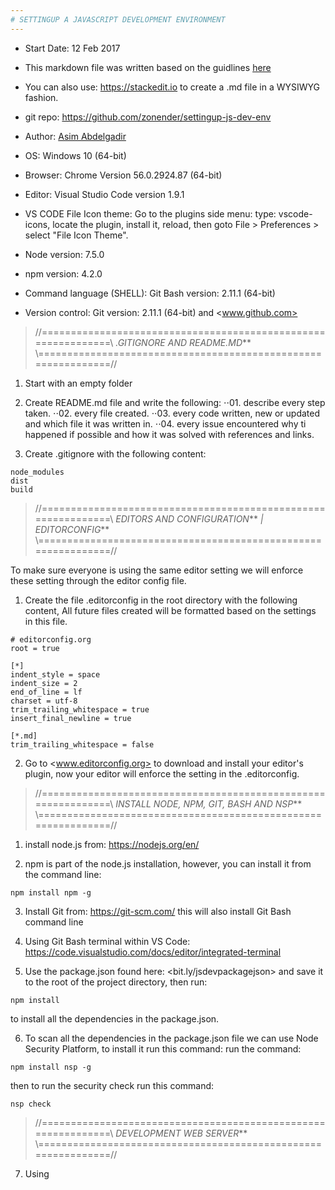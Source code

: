 ```yaml
---
# SETTINGUP A JAVASCRIPT DEVELOPMENT ENVIRONMENT
---
```


* Start Date: 12 Feb 2017 

* This markdown file was written based on the guidlines [here](https://github.com/adam-p/markdown-here/wiki/Markdown-Cheatsheet)

* You can also use: <https://stackedit.io> to create a .md file in a WYSIWYG fashion.

* git repo: https://github.com/zonender/settingup-js-dev-env

* Author: [Asim Abdelgadir](https://github.com/zonender)

* OS: Windows 10 (64-bit)

* Browser: Chrome Version 56.0.2924.87 (64-bit)

* Editor: Visual Studio Code version 1.9.1

* VS CODE File Icon theme: Go to the plugins side menu: type: vscode-icons, locate the plugin, install it, reload, then goto File > Preferences > select "File Icon Theme".

* Node version: 7.5.0

* npm version: 4.2.0

* Command language (SHELL): Git Bash version: 2.11.1 (64-bit)

* Version control: Git version: 2.11.1 (64-bit) and <www.github.com>

> //==============================================================\\
> _.GITIGNORE AND README.MD_**
> \\==============================================================//

01. Start with an empty folder

02. Create README.md file and write the following:
    ⋅⋅01. describe every step taken.
    ⋅⋅02. every file created.
    ⋅⋅03. every code written, new or updated and which file it was written in.
    ⋅⋅04. every issue encountered why ti happened if possible and how it was solved with references and links.

03. Create .gitignore with the following content:

```
node_modules
dist
build
```

> //==============================================================\\
> _EDITORS AND CONFIGURATION_** _| EDITORCONFIG_**
> \\==============================================================//

To make sure everyone is using the same editor setting we will enforce these setting through the editor config file.

01. Create the file .editorconfig in the root directory with the following content, All future files created will be formatted based on the settings in this file.

```
# editorconfig.org
root = true

[*]
indent_style = space
indent_size = 2
end_of_line = lf
charset = utf-8
trim_trailing_whitespace = true
insert_final_newline = true

[*.md]
trim_trailing_whitespace = false
```

02. Go to <www.editorconfig.org> to download and install your editor's plugin, now your editor will enforce the setting in the .editorconfig.

> //==============================================================\\
> _INSTALL NODE, NPM, GIT, BASH AND NSP_**
> \\==============================================================//

01. install node.js from: <https://nodejs.org/en/>

02. npm is part of the node.js installation, however, you can install it from the command line:

```
npm install npm -g
```

03. Install Git from: <https://git-scm.com/> this will also install Git Bash command line

04. Using Git Bash terminal within VS Code: <https://code.visualstudio.com/docs/editor/integrated-terminal>

05. Use the package.json found here: <bit.ly/jsdevpackagejson> and save it to the root of the project directory, then run:

```
npm install
```

to install all the dependencies in the package.json.

06. To scan all the dependencies in the package.json file we can use Node Security Platform, to install it run this command: run the command:

```
npm install nsp -g
```

then to run the security check run this command:

```
nsp check
```

> //==============================================================\\
> _DEVELOPMENT WEB SERVER_**
> \\==============================================================//

07. Using 

```

```

